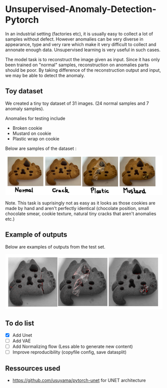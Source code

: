# Unsupervised-Anomaly-Detection-Pytorch

In an industrial setting (factories etc), it is usually easy to collect a lot of samples without defect. However anomalies can be very diverse in appearance, type and very rare which make it very difficult to collect and annonate enough data. Unsupervised learning is very useful in such cases.

The model task is to reconstruct the image given as input. Since it has only been trained on "normal" samples, reconstruction on anomalies parts should be poor. By taking difference of the reconstruction output and input, we may be able to detect the anomaly.

## Toy dataset
We created a tiny toy dataset of 31 images. (24 normal samples and 7 anomaly samples).

Anomalies for testing include
- Broken cookie
- Mustard on cookie
- Plastic wrap on cookie

Below are samples of the dataset :

![Examples](doc/dataset.png)

Note. This task is suprisingly not as easy as it looks as those cookies are made by hand and aren't perfectly identical (chocolate position, small chocolate smear, cookie texture, natural tiny cracks that aren't anomalies etc.)

## Example of outputs
Below are examples of outputs from the test set.

![Examples](doc/output_samples.png)

## To do list
- [x] Add Unet
- [ ] Add VAE
- [ ] Add Normalizing flow (Less able to generate new content)
- [ ] Improve reproducibility (copyfile config, save datasplit)

## Ressources used 
- https://github.com/usuyama/pytorch-unet for UNET architecture
